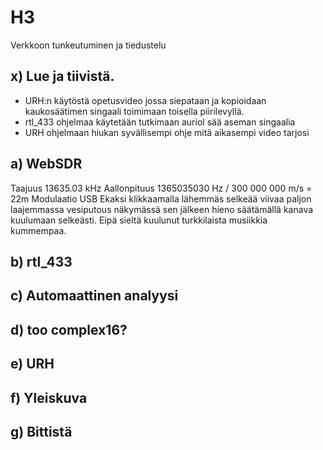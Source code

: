 # H3

Verkkoon tunkeutuminen ja tiedustelu
## x) Lue ja tiivistä.
- URH:n käytöstä opetusvideo jossa siepataan ja kopioidaan kaukosäätimen singaali toimimaan toisella piirilevyllä.
- rtl_433 ohjelmaa käytetään tutkimaan auriol sää aseman singaalia
- URH ohjelmaan hiukan syvällisempi ohje mitä aikasempi video tarjosi

## a) WebSDR
Taajuus 13635.03 kHz
Aallonpituus 1365035030 Hz / 300 000 000 m/s = 22m
Modulaatio USB 
Ekaksi klikkaamalla lähemmäs selkeää viivaa paljon laajemmassa vesiputous näkymässä sen jälkeen hieno säätämällä kanava kuulumaan selkeästi.
Eipä sieltä kuulunut turkkilaista musiikkia kummempaa.

## b) rtl_433


## c) Automaattinen analyysi


## d) too complex16?


## e) URH


## f) Yleiskuva


## g) Bittistä


